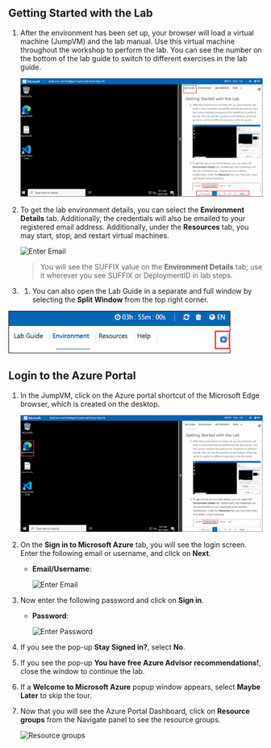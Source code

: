 ## Getting Started with the Lab

1. After the environment has been set up, your browser will load a virtual machine (JumpVM) and the lab manual. Use this virtual machine throughout the workshop to perform the lab. You can see the number on the bottom of the lab guide to switch to different exercises in the lab guide.

   ![](../media/gi(1).png)
 
1. To get the lab environment details, you can select the **Environment Details** tab. Additionally, the credentials will also be emailed to your registered email address. Additionally, under the **Resources** tab, you may start, stop, and restart virtual machines.

   ![](../cosmos(2).png "Enter Email")
 
   > You will see the SUFFIX value on the **Environment Details** tab; use it wherever you see SUFFIX or DeploymentID in lab steps.
 1. 1. You can also open the Lab Guide in a separate and full window by selecting the **Split Window** from the top right corner.

   ![](media/cosmos(3).png)

## Login to the Azure Portal

1. In the JumpVM, click on the Azure portal shortcut of the Microsoft Edge browser, which is created on the desktop.

   ![](../media/gi(2).png "Enter Email")
   
2. On the **Sign in to Microsoft Azure** tab, you will see the login screen. Enter the following email or username, and click on **Next**. 

   * **Email/Username**: <inject key="AzureAdUserEmail"></inject>
   
      ![](../media/signin-uname.png "Enter Email")
     
3. Now enter the following password and click on **Sign in**.
   
   * **Password**: <inject key="AzureAdUserPassword"></inject>
   
      ![](../media/signin-pword.png "Enter Password")
     
4. If you see the pop-up **Stay Signed in?**, select **No**.

5. If you see the pop-up **You have free Azure Advisor recommendations!**, close the window to continue the lab.

6. If a **Welcome to Microsoft Azure** popup window appears, select **Maybe Later** to skip the tour.
   
7. Now that you will see the Azure Portal Dashboard, click on **Resource groups** from the Navigate panel to see the resource groups.

   ![](../media/select-rg.png "Resource groups")
